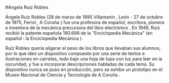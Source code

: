 #Angela Ruiz Robles

Ángela Ruiz Robles (28 de marzo de 1895 Villamanín , León - 27 de octubre de 1975, Ferrol , A Coruña ) fue una profesora de español, escritora, pionera e inventora de la mecánica precursora del libro electrónico . En 1949, Ruiz recibió la patente española 190.698 de la "Enciclopedia Mecánica" (en español : la Enciclopedia Mecánica ).

Ruiz Robles quería aligerar el peso de los libros que llevaban sus alumnos, por lo que ideó un dispositivo compuesto por una serie de textos e ilustraciones en carretes, todo bajo una hoja de lupa con luz para leer en la oscuridad, y fue a incorporar descripciones habladas de cada tema. Su dispositivo nunca se puso en producción, pero se exhibe un prototipo en el Museo Nacional de Ciencia y Tecnología de A Coruña . 
